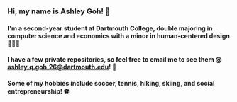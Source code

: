 ### Hi, my name is Ashley Goh! 👋
#### I'm a second-year student at Dartmouth College, double majoring in computer science and economics with a minor in human-centered design 👩🏻‍💻
#### I have a few private repositories, so feel free to email me to see them @ ashley.q.goh.26@dartmouth.edu! 💌
#### Some of my hobbies include soccer, tennis, hiking, skiing, and social entrepreneurship! ⚽️
<!--
**ashleygoh1001/ashleygoh1001** is a ✨ _special_ ✨ repository because its `README.md` (this file) appears on your GitHub profile.

Here are some ideas to get you started:

- 🔭 I’m currently working on ...
- 🌱 I’m currently learning ...
- 👯 I’m looking to collaborate on ...
- 🤔 I’m looking for help with ...
- 💬 Ask me about ...
- 📫 How to reach me: ...
- 😄 Pronouns: ...
- ⚡ Fun fact: ...
-->

